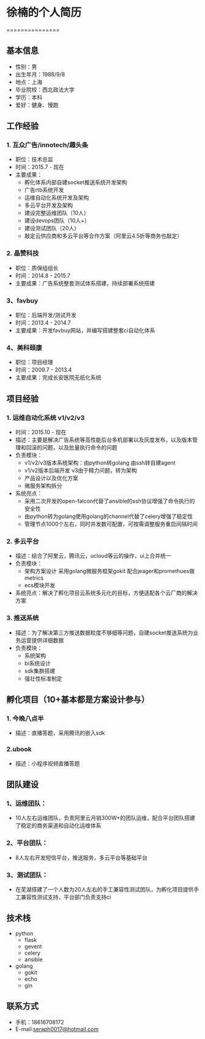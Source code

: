 # 徐楠的个人简历
===============

## 基本信息

* 性别：男
* 出生年月：1988/9/8
* 地点：上海
* 毕业院校：西北政法大学
* 学历：本科
* 爱好：健身、慢跑


## 工作经验

### 1. 互众广告/innotech/趣头条
* 职位：技术总监
* 时间：2015.7 - 现在
* 主要成果：
	- 孵化体系内部自建socket推送系统开发架构
	- 广告rtb系统开发
	- 运维自动化系统开发及架构
	- 多云平台开发及架构
	- 建设完整运维团队（10人）
	- 建设devops团队（10人+）
	- 建设测试团队（20人）
	- 敲定云供应商和多云平台等合作方案（阿里云4.5折等商务也敲定）

### 2. 晶赞科技
* 职位：质保组组长
* 时间：2014.8 - 2015.7
* 主要成果：广告系统整套测试体系搭建，持续部署系统搭建

### 3、favbuy
* 职位：后端开发/测试开发
* 时间：2013.4 - 2014.7
* 主要成果：开发favbuy网站，并编写搭建整套ci自动化体系

### 4、美科颐康
* 职位：项目经理
* 时间：2009.7 - 2013.4
* 主要成果：完成长安医院无纸化系统


## 项目经验

### 1.  运维自动化系统 v1/v2/v3
* 时间：2015.10 - 现在
* 描述：主要是解决广告系统等高性能后台多机部署以及灰度发布，以及版本管理和回滚的问题，以及批量执行命令的问题 
* 负责模块：
	- v1/v2/v3版本系统架构：由python转golang 由ssh转自建agent
	- v1/v2版本后端开发 v3由于精力问题，转为架构
	- 产品设计以及优化方案
	- 微服务架构拆分
* 系统亮点：
	- 采用二次开发的open-falcon代替了ansible的ssh协议增强了命令执行的安全性
	- 由python转为golang使用golang的channel代替了celery增强了稳定性
	- 管理节点1000个左右，同时并发数可配置，可按需调整服务重启间隔时间

### 2. 多云平台
* 描述：结合了阿里云，腾讯云，ucloud等云的操作，ui上合并统一
* 负责模块：
	- 架构方案设计 采用golang微服务框架gokit 配合jeager和promethues做metrics
	- ecs模块开发
* 系统亮点：解决了孵化项目云系统多元化的目标，方便适配各个云厂商的解决方案

### 3. 推送系统
* 描述：为了解决第三方推送数据粒度不够细等问题，自建socket推送系统为业务运营提供详细数据
* 负责模块：
	- 系统架构
	- bi系统设计
	- sdk集群搭建
	- 强壮性标准制定

## 孵化项目（10+基本都是方案设计参与）

### 1. 今晚八点半
* 描述：直播答题，采用腾讯的嵌入sdk

### 2.ubook
* 描述：小程序视频直播答题 


## 团队建设

### 1、运维团队：
* 10人左右运维团队，负责阿里云月销300W+的团队运维，配合平台团队搭建了稳定的商务渠道和自动化运维体系

### 2、平台团队：
* 8人左右开发短信平台，推送服务，多云平台等基础平台

### 3、测试团队：
* 在芜湖搭建了一个人数为20人左右的手工兼容性测试团队，为孵化项目提供手工兼容性测试支持，平台部门负责支持ci


## 技术栈

* python
	- flask
	- gevent
	- celery
	- ansible
* golang
	- gokit
	- echo
	- gin

## 联系方式

* 手机：18616708172
* E-mail:seraph0017@hotmail.com
